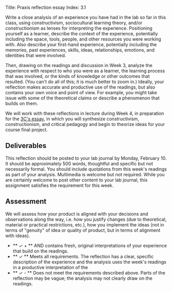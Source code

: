 Title: Praxis reflection essay
Index: 3.1

Write a close analysis of an experience you have had in the lab so far in this class, using constructivism, sociocultural learning theory, and/or constructionism as lenses for interpreting the experience. Positioning yourself as a learner, describe the context of the experience, potentially including the space, tools, people, and other resources you were working with. Also describe your first-hand experience, potentially including the memories, past experiences, skills, ideas, relationships, emotions, and identities that were involved. 

Then, drawing on the readings and discussion in Week 3, analyze the experience with respect to who you were as a learner, the learning process that was involved, or the kinds of knowledge or other outcomes that resulted. (You can't do all of this; it is much better to zoom in.) Ideally, your reflection makes accurate and productive use of the readings, but also contains your own voice and point of view. For example, you might take issue with some of the theoretical claims or describe a phenomenon that builds on them. 

We will work with these reflections in lecture during Week 4, in preparation for the [3C's essay]({filename}/assignments/3c.md), in which you will synthesize constructivism, constructionism, and critical pedagogy and begin to theorize ideas for your course final project. 

## Deliverables

This reflection should be posted to your lab journal by Monday, February 10. It should be approximately 500 words, thoughtful and specific but not necessarily formal. You should include quotations from this week's readings as part of your analysis. Multimedia is welcome but not required. While you are certainly welcome to post other content to your lab journal, this assignment satisfies the requirement for this week.

## Assessment

We will assess how your product is aligned with your decisions and observations along the way, i.e. how you justify changes (due to theoretical, material or practical restrictions, etc.), how you implement the ideas (not in terms of "genuity" of idea or quality of product, but in terms of alignment with ideas).

- ** &#10003; + ** AND contains fresh, original interpretations of your experience that build on the readings.
- ** &#10003; ** Meets all requirements. The reflection has a clear, specific description of the experience and the analysis uses the week's readings in a productive interpretation of the 
- ** &#10003; - ** Does not meet the requirements described above. Parts of the reflection may be vague; the analysis may not clearly draw on the readings.
